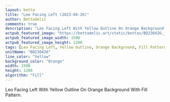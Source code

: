 ```yaml
---
layout: betta
title: "Leo Facing Left (2023-04-26)"
author: Bettadelic
comments: true
description: "Leo Facing Left With Yellow Outline On Orange Background With Fill Pattern."
actpub_featured_image: "https://bettadelic.art/static/bettas/BD230426.jpg"
actpub_featured_image_width: 1500
actpub_featured_image_height: 1200
tags: [Leo Facing Left, Yellow Outline, Orange Background, Fill Pattern, April 2023]
unitName: "BD230426"
line_color: "Yellow"
background_color: "Orange"
width: 1500
height: 1200
algorithm: "Fill"
---
```


Leo Facing Left With Yellow Outline On Orange Background With Fill Pattern.

